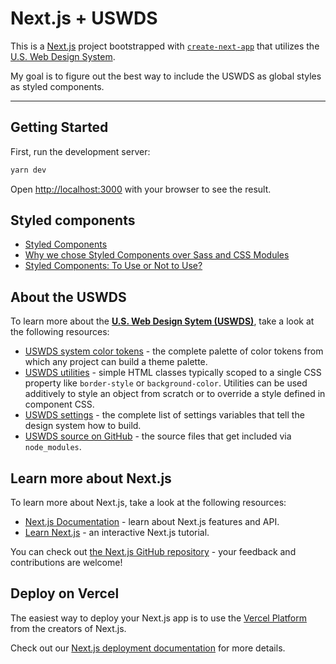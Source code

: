# Next.js + USWDS

This is a [Next.js](https://nextjs.org/) project bootstrapped with [`create-next-app`](https://github.com/vercel/next.js/tree/canary/packages/create-next-app) that utilizes the [U.S. Web Design System](https://designsystem.digital.gov/).

My goal is to figure out the best way to include the USWDS as global styles as styled components.

---

## Getting Started

First, run the development server:

```bash
yarn dev
```

Open [http://localhost:3000](http://localhost:3000) with your browser to see the result.


## Styled components
- [Styled Components](https://styled-components.com/)
- [Why we chose Styled Components over Sass and CSS Modules](https://www.takeshape.io/articles/why-we-chose-styled-components-over-sass-and-css-modules/)
- [Styled Components: To Use or Not to Use?](https://medium.com/building-crowdriff/styled-components-to-use-or-not-to-use-a6bb4a7ffc21)



## About the USWDS

To learn more about the [**U.S. Web Design Sytem (USWDS)**](https://designsystem.digital.gov/), take a look at the following resources:

- [USWDS system color tokens](https://designsystem.digital.gov/design-tokens/color/system-tokens/) - the complete palette of color tokens from which any project can build a theme palette.
- [USWDS utilities](https://designsystem.digital.gov/utilities/) - simple HTML classes typically scoped to a single CSS property like `border-style` or `background-color`. Utilities can be used additively to style an object from scratch or to override a style defined in component CSS.
- [USWDS settings](https://designsystem.digital.gov/documentation/settings/) - the complete list of settings variables that tell the design system how to build.
- [USWDS source on GitHub](https://github.com/uswds/uswds) - the source files that get included via `node_modules`.


## Learn more about Next.js

To learn more about Next.js, take a look at the following resources:

- [Next.js Documentation](https://nextjs.org/docs) - learn about Next.js features and API.
- [Learn Next.js](https://nextjs.org/learn) - an interactive Next.js tutorial.

You can check out [the Next.js GitHub repository](https://github.com/vercel/next.js/) - your feedback and contributions are welcome!

## Deploy on Vercel

The easiest way to deploy your Next.js app is to use the [Vercel Platform](https://vercel.com/import?utm_medium=default-template&filter=next.js&utm_source=create-next-app&utm_campaign=create-next-app-readme) from the creators of Next.js.

Check out our [Next.js deployment documentation](https://nextjs.org/docs/deployment) for more details.

